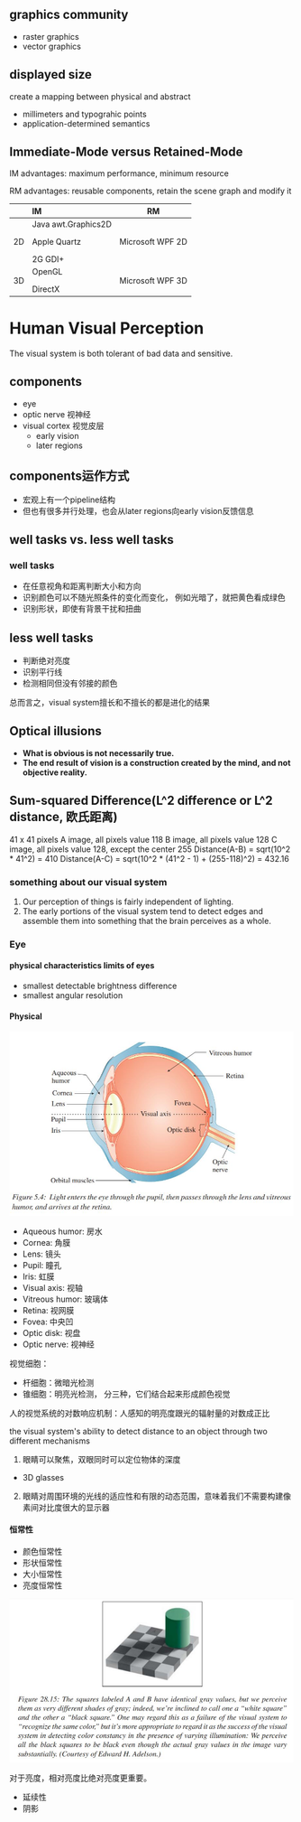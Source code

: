 ## graphics community
- raster graphics
- vector graphics

## displayed size
create a mapping between physical and abstract
- millimeters and typograhic points
- application-determined semantics

## Immediate-Mode versus Retained-Mode
IM advantages: maximum performance, minimum resource

RM advantages: reusable components, retain the scene graph and modify it

|    | IM             |           RM       |
|----|:---------------|:------------------:|
| 2D | Java awt.Graphics2D</p>Apple Quartz</p>2G GDI+ | Microsoft WPF 2D |
| 3D | OpenGL</p>DirectX | Microsoft WPF 3D |

# Human Visual Perception
The visual system is both tolerant of bad data and sensitive.

## components
- eye
- optic nerve 视神经
- visual cortex 视觉皮层
    * early vision
    * later regions

## components运作方式
- 宏观上有一个pipeline结构
- 但也有很多并行处理，也会从later regions向early vision反馈信息

## well tasks vs. less well tasks
### well tasks
- 在任意视角和距离判断大小和方向
- 识别颜色可以不随光照条件的变化而变化， 例如光暗了，就把黄色看成绿色
- 识别形状，即使有背景干扰和扭曲
  
## less well tasks
- 判断绝对亮度
- 识别平行线
- 检测相同但没有邻接的颜色
  
总而言之，visual system擅长和不擅长的都是进化的结果

## Optical illusions
- **What is obvious is not necessarily true.**
- **The end result of vision is a construction created by the mind, and not objective reality.**

## Sum-squared Difference(L^2 difference or L^2 distance, 欧氏距离)
41 x 41 pixels 
A image, all pixels value 118
B image, all pixels value 128
C image, all pixels value 128, except the center 255
Distance(A-B) = sqrt(10^2 * 41^2) = 410
Distance(A-C) = sqrt(10^2 * (41^2 - 1) + (255-118)^2) = 432.16

### something about our visual system
1. Our perception of things is fairly independent of lighting.
2. The early portions of the visual system tend to detect edges and assemble them into something that the brain perceives as a whole.

### Eye
#### physical characteristics limits of eyes
- smallest detectable brightness difference
- smallest angular resolution 

#### Physical

![](./eye.jpg)

- Aqueous humor: 房水
- Cornea: 角膜
- Lens: 镜头
- Pupil: 瞳孔
- Iris: 虹膜
- Visual axis: 视轴
- Vitreous humor: 玻璃体
- Retina: 视网膜
- Fovea: 中央凹
- Optic disk: 视盘 
- Optic nerve: 视神经

视觉细胞：
- 杆细胞：微暗光检测
- 锥细胞：明亮光检测， 分三种，它们结合起来形成颜色视觉

人的视觉系统的对数响应机制：人感知的明亮度跟光的辐射量的对数成正比


the visual system's ability to detect distance to an object through two different mechanisms
1. 眼睛可以聚焦，双眼同时可以定位物体的深度
- 3D glasses
2. 眼睛对周围环境的光线的适应性和有限的动态范围，意味着我们不需要构建像素间对比度很大的显示器


#### 恒常性
- 颜色恒常性
- 形状恒常性
- 大小恒常性
- 亮度恒常性

![](./color_constancy.jpg)


对于亮度，相对亮度比绝对亮度更重要。

- 延续性
- 阴影
